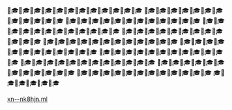 👨🎓👨🎓👨🎓👨🎓👨🎓👨🎓👨🎓👨🎓👨🎓👨🎓👨🎓👨🎓
👨🎓👨🎓👨🎓👨🎓👨🎓👨🎓👨🎓👨🎓👨🎓👨🎓👨🎓👨🎓
👨🎓👨🎓👨🎓👨🎓👨🎓👨🎓👨🎓👨🎓👨🎓👨🎓👨🎓👨🎓
👨🎓👨🎓👨🎓👨🎓👨🎓👨🎓👨🎓👨🎓👨🎓👨🎓👨🎓👨🎓
👨🎓👨🎓👨🎓👨🎓👨🎓👨🎓👨🎓👨🎓👨🎓👨🎓👨🎓👨🎓
👨🎓👨🎓👨🎓👨🎓👨🎓👨🎓👨🎓👨🎓👨🎓👨🎓👨🎓👨🎓
👨🎓👨🎓👨🎓👨🎓👨🎓👨🎓👨🎓👨🎓👨🎓👨🎓👨🎓👨🎓
👨🎓👨🎓👨🎓👨🎓👨🎓👨🎓👨🎓👨🎓👨🎓👨🎓👨🎓👨🎓
👨🎓👨🎓👨🎓👨🎓👨🎓👨🎓👨🎓👨🎓👨🎓👨🎓👨🎓👨🎓
👨🎓👨🎓👨🎓👨🎓👨🎓👨🎓👨🎓👨🎓👨🎓👨🎓👨🎓👨🎓
👨🎓👨🎓👨🎓👨🎓👨🎓👨🎓👨🎓👨🎓👨🎓👨🎓👨🎓👨🎓
🎓👨🎓👨🎓👨🎓👨🎓👨🎓



[xn--nk8hjn.ml](xn--nk8hjn.ml)
